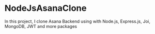 # NodeJsAsanaClone
In this project, I clone Asana Backend using with Node.js, Express.js, Joi, MongoDB, JWT and more packages
